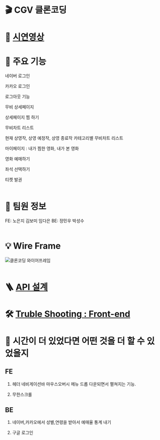 # 🎬 CGV 클론코딩

# 🎥 [시연영상](https://youtu.be/2m26rEdvcxs)

# 🎯 주요 기능

네이버 로그인

카카오 로그인 

로그아웃 기능 

무비 상세페이지

상세페이지 찜 하기

무비차트 리스트

현재 상영작, 상영 예정작, 상영 종료작 카테고리별 무비차트 리스트 

마이페이지 : 내가 찜한 영화, 내가 본 영화

영화 예매하기 

좌석 선택하기

티켓 발권 </br></br>
 

# 🙌 팀원 정보
FE: 노은지 김보미 임다은
BE: 정민우 박성수</br></br>

# 💡 Wire Frame

![클론코딩 와이어프레임](https://user-images.githubusercontent.com/106578705/198751032-6a3cd67a-7ac0-40c3-8527-8a5d5d69c50d.png)</br></br>

# 🪜 [API 설계](https://www.notion.so/7-20f8aa17a6f4428c86a56ba9a5e7099c#7ff54f64a2bd4b4580c0e21c5f4237c6)

# 🛠 [Truble Shooting : Front-end](https://nonjee888.tistory.com/54)

# 🔮 시간이 더 있었다면 어떤 것을 더 할 수 있었을지

## FE

1. 헤더 네비게이션바 마우스오버시 메뉴 드롭 다운되면서 펼쳐지는 기능.

2. 무한스크롤

## BE

1. 네이버,카카오에서 성별,연령을 받아서 예매율 통계 내기

2. 구글 로그인
